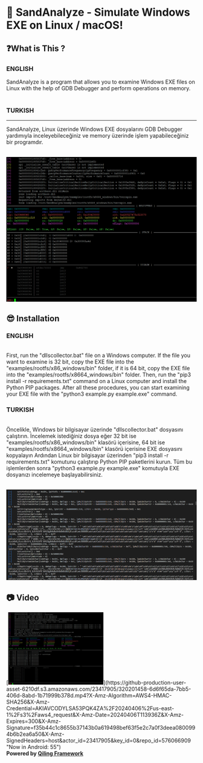 # 🚀 SandAnalyze - Simulate Windows EXE on Linux / macOS!

<h2>❓What is This ?</h2>
<p>
<h3>ENGLISH</h3>
SandAnalyze is a program that allows you to examine Windows EXE files on Linux with the help of GDB Debugger and perform operations on memory.
<br><br>
<h3>TURKISH</h3>
<hr>
SandAnalyze, Linux üzerinde Windows EXE dosyalarını GDB Debugger yardımıyla inceleyebileceğiniz ve memory üzerinde işlem yapabileceğiniz bir programdır.
</p>

<br>
<img src="pic/test2.png" />
<br>

<h2>😎 Installation</h2>
<p>
<h3>ENGLISH</h3>
<br>
First, run the "dllscollector.bat" file on a Windows computer.
If the file you want to examine is 32 bit, copy the EXE file into the "examples/rootfs/x86_windows/bin" folder, if it is 64 bit, copy the EXE file into the "examples/rootfs/x8664_windows/bin" folder.
Then, run the "pip3 install -r requirements.txt" command on a Linux computer and install the Python PIP packages.
After all these procedures, you can start examining your EXE file with the "python3 example.py example.exe" command.
<br>
<h3>TURKISH</h3>
<br>
Öncelikle, Windows bir bilgisayar üzerinde "dllscollector.bat" dosyasını çalıştırın.
İncelemek istediğiniz dosya eğer 32 bit ise "examples/rootfs/x86_windows/bin" klasörü içerisine, 64 bit ise "examples/rootfs/x8664_windows/bin" klasörü içerisine EXE dosyasını kopyalayın
Ardından Linux bir bilgisayar üzerinden "pip3 install -r requirements.txt" komutunu çalıştırıp Python PIP paketlerini kurun.
Tüm bu işlemlerden sonra "python3 example.py example.exe" komutuyla EXE dosyanızı incelemeye başlayabilirsiniz.
</p>

<br>
<img src="pic/test1.png" />
<br>

<h2>📷 Video</h2>
[<img src="https://raw.githubusercontent.com/alicangnll/SandAnalyze/main/pic/test2.png" width="50%">](https://github-production-user-asset-6210df.s3.amazonaws.com/23417905/320201458-6d6f65da-7bb5-406d-8abd-1b71999b378d.mp4?X-Amz-Algorithm=AWS4-HMAC-SHA256&X-Amz-Credential=AKIAVCODYLSA53PQK4ZA%2F20240406%2Fus-east-1%2Fs3%2Faws4_request&X-Amz-Date=20240406T113936Z&X-Amz-Expires=300&X-Amz-Signature=f35b44c1c8655b37143b0a619498bef63f5e2c7a0f3deea0800994b6b2ea6a50&X-Amz-SignedHeaders=host&actor_id=23417905&key_id=0&repo_id=576066909 "Now in Android: 55")
<br>
<b>Powered by <a href="https://docs.qiling.io/en/latest">Qiling Framework</a></b>
